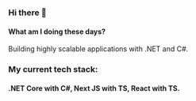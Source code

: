 ### Hi there 👋

#### What am I doing these days? 
Building highly scalable applications with .NET and C#. 

### My current tech stack: 
#### .NET Core with C#, Next JS with TS, React with TS. 
